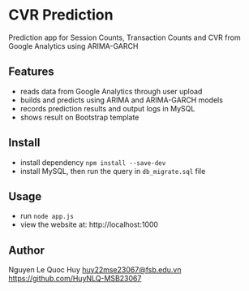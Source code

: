 # CVR Prediction

Prediction app for Session Counts, Transaction Counts and CVR from Google Analytics using ARIMA-GARCH

## Features

 - reads data from Google Analytics through user upload
 - builds and predicts using ARIMA and ARIMA-GARCH models
 - records prediction results and output logs in MySQL
 - shows result on Bootstrap template

## Install

 - install dependency `npm install --save-dev`
 - install MySQL, then run the query in `db_migrate.sql` file

## Usage

 - run `node app.js`
 - view the website at: http://localhost:1000

## Author

Nguyen Le Quoc Huy <huy22mse23067@fsb.edu.vn> https://github.com/HuyNLQ-MSB23067
